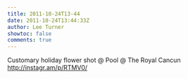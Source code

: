 ```yaml
---
title: 2011-10-24T13-44
date: 2011-10-24T13:44:33Z
author: Lee Turner
showtoc: false
comments: true
---
```


Customary holiday flower shot  @ Pool @ The Royal Cancun http://instagr.am/p/RTMV0/

